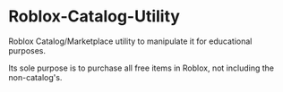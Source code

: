 # Roblox-Catalog-Utility
 Roblox Catalog/Marketplace utility to manipulate it for educational purposes.

Its sole purpose is to purchase all free items in Roblox, not including the non-catalog's.
